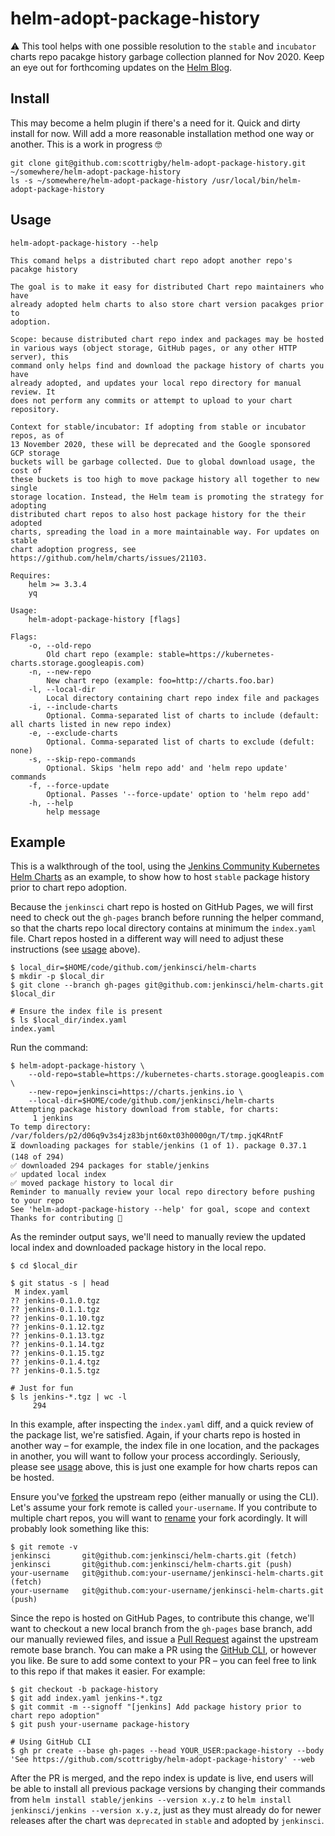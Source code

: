 # helm-adopt-package-history

⚠️ This tool helps with one possible resolution to the `stable` and `incubator` charts repo pacakge history garbage collection planned for Nov 2020. Keep an eye out for forthcoming updates on the [Helm Blog](https://helm.sh/blog/).

## Install

This may become a helm plugin if there's a need for it.
Quick and dirty install for now.
Will add a more reasonable installation method one way or another.
This is a work in progress 🤓

```console
git clone git@github.com:scottrigby/helm-adopt-package-history.git ~/somewhere/helm-adopt-package-history
ls -s ~/somewhere/helm-adopt-package-history /usr/local/bin/helm-adopt-package-history
```

## Usage

`helm-adopt-package-history --help`

```text
This comand helps a distributed chart repo adopt another repo's pacakge history

The goal is to make it easy for distributed Chart repo maintainers who have
already adopted helm charts to also store chart version pacakges prior to
adoption.

Scope: because distributed chart repo index and packages may be hosted
in various ways (object storage, GitHub pages, or any other HTTP server), this
command only helps find and download the package history of charts you have
already adopted, and updates your local repo directory for manual review. It
does not perform any commits or attempt to upload to your chart repository.

Context for stable/incubator: If adopting from stable or incubator repos, as of
13 November 2020, these will be deprecated and the Google sponsored GCP storage
buckets will be garbage collected. Due to global download usage, the cost of
these buckets is too high to move package history all together to new single
storage location. Instead, the Helm team is promoting the strategy for adopting
distributed chart repos to also host package history for the their adopted
charts, spreading the load in a more maintainable way. For updates on stable
chart adoption progress, see https://github.com/helm/charts/issues/21103.

Requires:
    helm >= 3.3.4
    yq

Usage:
    helm-adopt-package-history [flags]

Flags:
    -o, --old-repo
        Old chart repo (example: stable=https://kubernetes-charts.storage.googleapis.com)
    -n, --new-repo
        New chart repo (example: foo=http://charts.foo.bar)
    -l, --local-dir
        Local directory containing chart repo index file and packages
    -i, --include-charts
        Optional. Comma-separated list of charts to include (default: all charts listed in new repo index)
    -e, --exclude-charts
        Optional. Comma-separated list of charts to exclude (defult: none)
    -s, --skip-repo-commands
        Optional. Skips 'helm repo add' and 'helm repo update' commands
    -f, --force-update
        Optional. Passes '--force-update' option to 'helm repo add'
    -h, --help
        help message
```

## Example

This is a walkthrough of the tool, using the [Jenkins Community Kubernetes Helm Charts](https://github.com/jenkinsci/helm-charts) as an example, to show how to host `stable` package history prior to chart repo adoption.

Because the `jenkinsci` chart repo is hosted on GitHub Pages, we will first need to check out the `gh-pages` branch before running the helper command, so that the charts repo local directory contains at minimum the `index.yaml` file. Chart repos hosted in a different way will need to adjust these instructions (see [usage](#usage) above).

```console
$ local_dir=$HOME/code/github.com/jenkinsci/helm-charts
$ mkdir -p $local_dir
$ git clone --branch gh-pages git@github.com:jenkinsci/helm-charts.git $local_dir

# Ensure the index file is present
$ ls $local_dir/index.yaml
index.yaml
```

Run the command:

```console
$ helm-adopt-package-history \
    --old-repo=stable=https://kubernetes-charts.storage.googleapis.com \
    --new-repo=jenkinsci=https://charts.jenkins.io \
    --local-dir=$HOME/code/github.com/jenkinsci/helm-charts
Attempting package history download from stable, for charts:
     1 jenkins
To temp directory: /var/folders/p2/d06q9v3s4jz83bjnt60xt03h0000gn/T/tmp.jqK4RntF
⏳ downloading packages for stable/jenkins (1 of 1). package 0.37.1 (148 of 294)
✅ downloaded 294 packages for stable/jenkins
✅ updated local index
✅ moved package history to local dir
Reminder to manually review your local repo directory before pushing to your repo
See 'helm-adopt-package-history --help' for goal, scope and context
Thanks for contributing 🙂
```

As the reminder output says, we'll need to manually review the updated local index and downloaded package history in the local repo.

```console
$ cd $local_dir

$ git status -s | head
 M index.yaml
?? jenkins-0.1.0.tgz
?? jenkins-0.1.1.tgz
?? jenkins-0.1.10.tgz
?? jenkins-0.1.12.tgz
?? jenkins-0.1.13.tgz
?? jenkins-0.1.14.tgz
?? jenkins-0.1.15.tgz
?? jenkins-0.1.4.tgz
?? jenkins-0.1.5.tgz

# Just for fun
$ ls jenkins-*.tgz | wc -l
     294
```

In this example, after inspecting the `index.yaml` diff, and a quick review of the package list, we're satisfied.
Again, if your charts repo is hosted in another way – for example, the index file in one location, and the packages in another, you will want to follow your process accordingly.
Seriously, please see [usage](#usage) above, this is just one example for how charts repos can be hosted.

Ensure you've [forked](https://docs.github.com/en/free-pro-team@latest/github/getting-started-with-github/fork-a-repo) the upstream repo (either manually or using the CLI). Let's assume your fork remote is called `your-username`. If you contribute to multiple chart repos, you will want to [rename](https://docs.github.com/en/free-pro-team@latest/github/administering-a-repository/renaming-a-repository) your fork acordingly. It will probably look something like this:

```console
$ git remote -v
jenkinsci       git@github.com:jenkinsci/helm-charts.git (fetch)
jenkinsci       git@github.com:jenkinsci/helm-charts.git (push)
your-username   git@github.com:your-username/jenkinsci-helm-charts.git (fetch)
your-username   git@github.com:your-username/jenkinsci-helm-charts.git (push)
```

Since the repo is hosted on GitHub Pages, to contribute this change, we'll want to checkout a new local branch from the `gh-pages` base branch, add our manually reviewed files, and issue a [Pull Request](https://docs.github.com/en/free-pro-team@latest/github/collaborating-with-issues-and-pull-requests/creating-a-pull-request) against the upstream remote base branch.
You can make a PR using the [GitHub CLI](https://github.com/cli/cli), or however you like.
Be sure to add some context to your PR – you can feel free to link to this repo if that makes it easier.
For example:

```console
$ git checkout -b package-history
$ git add index.yaml jenkins-*.tgz
$ git commit -m --signoff "[jenkins] Add package history prior to chart repo adoption"
$ git push your-username package-history

# Using GitHub CLI
$ gh pr create --base gh-pages --head YOUR_USER:package-history --body 'See https://github.com/scottrigby/helm-adopt-package-history' --web
```

After the PR is merged, and the repo index is update is live, end users will be able to install all previous package versions by changing their commands from `helm install stable/jenkins --version x.y.z` to `helm install jenkinsci/jenkins --version x.y.z`, just as they must already do for newer releases after the chart was `deprecated` in `stable` and adopted by `jenkinsci`.

